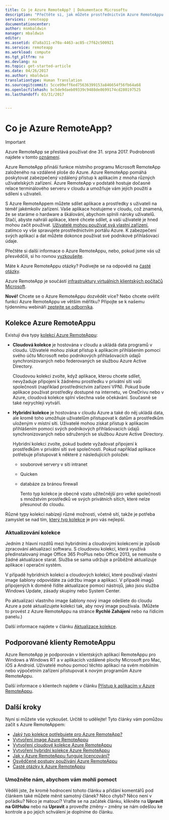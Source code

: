 ```yaml
---
title: Co je Azure RemoteApp? | Dokumentace Microsoftu
description: "Přečtěte si, jak můžete prostřednictvím Azure RemoteAppu sdílet aplikace a prostředky se všemi zařízeními."
services: remoteapp
documentationcenter: 
author: msmbaldwin
manager: mbaldwin
editor: 
ms.assetid: d7a8a311-e70a-4463-ac85-c7f62c500921
ms.service: remoteapp
ms.workload: compute
ms.tgt_pltfrm: na
ms.devlang: na
ms.topic: get-started-article
ms.date: 04/26/2017
ms.author: mbaldwin
translationtype: Human Translation
ms.sourcegitcommit: 5cce99eff6ed75636399153a846654f56fb64a68
ms.openlocfilehash: bc5de9daeb09339c9488de8699174cd280197525
ms.lasthandoff: 03/31/2017


---
```

# <a name="what-is-azure-remoteapp"></a>Co je Azure RemoteApp?
> [!IMPORTANT]
> Azure RemoteApp se přestává používat dne 31. srpna 2017. Podrobnosti najdete v tomto [oznámení](https://go.microsoft.com/fwlink/?linkid=821148).
> 
> 

Azure RemoteApp přináší funkce místního programu Microsoft RemoteApp založeného na vzdálené ploše do Azure. Azure RemoteApp pomáhá poskytovat zabezpečený vzdálený přístup k aplikacím z mnoha různých uživatelských zařízení. Azure RemoteApp v podstatě hostuje dočasné relace terminálového serveru v cloudu a umožňuje vám jejich použití a sdílení s uživateli.

S Azure RemoteAppem můžete sdílet aplikace a prostředky s uživateli na téměř jakémkoliv zařízení. Vaše aplikace hostujeme v cloudu, což znamená, že se staráme o hardware a škálování, abychom splnili nároky uživatelů. Stačí, abyste nahráli aplikace, které chcete sdílet, a vaši uživatelé je hned mohou začít používat. [Uživatelé mohou používat svá vlastní zařízení](remoteapp-clients.md), zatímco vy vše spravujete prostřednictvím portálu Azure. K zabezpečení svých aplikací a dat můžete dokonce používat své podnikové přihlašovací údaje.

Přečtěte si další informace o Azure RemoteAppu, nebo, pokud jsme vás už přesvědčili, si ho rovnou [vyzkoušejte](https://azure.microsoft.com/services/remoteapp/).

Máte k Azure RemoteAppu otázky? Podívejte se na odpovědi na [časté otázky](remoteapp-faq.md).

Azure RemoteApp je součástí [infrastruktury virtuálních klientských počítačů Microsoft](http://www.microsoft.com/server-cloud/products/virtual-desktop-infrastructure/explore.aspx).

**Nové!** Chcete se o Azure RemoteAppu dozvědět více? Nebo chcete ověřit funkci Azure RemoteAppu ve větším měřítku? Připojte se k našemu týdennímu webináři [zeptejte se odborníka](https://azureinfo.microsoft.com/AzureRemoteAppAskTheExperts-Registration-Page.html?ls=Website).

## <a name="azure-remoteapp-collections"></a>Kolekce Azure RemoteAppu
Existují dva typy [kolekcí Azure RemoteAppu](remoteapp-collections.md):

* **Cloudová kolekce** je hostována v cloudu a ukládá data programů v cloudu. Uživatelé mohou získat přístup k aplikacím přihlášením pomocí svého účtu Microsoft nebo podnikových přihlašovacích údajů synchronizovaných nebo federovaných se službou Azure Active Directory.
  
    Cloudovou kolekci zvolte, když aplikace, kterou chcete sdílet, nevyžaduje připojení k žádnému prostředku v privátní síti vaší společnosti (například prostřednictvím zařízení VPN). Pokud bude aplikace používat prostředky dostupné na internetu, ve OneDrivu nebo v Azure, cloudová kolekce splní všechna vaše očekávání. Současně se také nejrychleji vytváří.
* **Hybridní kolekce** je hostována v cloudu Azure a také do něj ukládá data, ale kromě toho umožňuje uživatelům přistupovat k datům a prostředkům uloženým v místní síti. Uživatelé mohou získat přístup k aplikacím přihlášením pomocí svých podnikových přihlašovacích údajů synchronizovaných nebo sdružených se službou Azure Active Directory.
  
    Hybridní kolekci zvolte, pokud budete vyžadovat připojení k prostředkům v privátní síti své společnosti. Pokud například aplikace potřebuje přistupovat k některé z následujících položek:
  
  * souborové servery v síti intranet
  * Quicken
  * databáze za bránou firewall
    
    Tento typ kolekce je obecně vzato užitečnější pro velké společnosti s množstvím prostředků ve svých privátních sítích, které nelze přesunout do cloudu.

Různé typy kolekcí nabízejí různé možnosti, včetně sítí, takže je potřeba zamyslet se nad tím, [který typ kolekce](remoteapp-collections.md) je pro vás nejlepší. 

### <a name="updating-your-collection"></a>Aktualizování kolekce
Jedním z hlavní rozdílů mezi hybridními a cloudovými kolekcemi je způsob zpracování aktualizací softwaru. S cloudovou kolekcí, která využívá předinstalovaný image Office 365 ProPlus nebo Office 2013, se nemusíte o žádné aktualizace starat. Služba se sama udržuje a průběžně aktualizuje aplikace i operační systém.

V případě hybridních kolekcí a cloudových kolekcí, které používají vlastní image šablony odpovídáte za údržbu image a aplikací. V případě imagů připojených k doméně řídíte aktualizace pomocí nástrojů, jako jsou služba Windows Update, zásady skupiny nebo System Center.

Po aktualizaci vlastního image šablony nový image odešlete do cloudu Azure a poté aktualizujete kolekci tak, aby nový image používala. (Můžete to provést z Azure RemoteAppu na stránce **Rychlé Zahájení** nebo na řídicím panelu.)

Další informace najdete v článku [Aktualizace kolekce](remoteapp-update.md).

## <a name="supported-remoteapp-clients"></a>Podporované klienty RemoteAppu
Azure RemoteApp je podporován v klientských aplikací RemoteAppu pro Windows a Windows RT a v aplikacích vzdálené plochy Microsoft pro Mac, iOS a Android. Uživatelé mohou pomocí těchto aplikací na svém mobilním nebo výpočetním zařízení přistupovat k novým programům Azure RemoteAppu.

Další informace o klientech najdete v článku [Přístup k aplikacím v Azure RemoteAppu](remoteapp-clients.md).

## <a name="next-steps"></a>Další kroky
Nyní si můžete vše vyzkoušet. Určitě to udělejte! Tyto články vám pomůžou začít s Azure RemoteAppem:

* [Jaký typ kolekce potřebujete pro Azure RemoteApp?](remoteapp-collections.md)
* [Vytvoření image Azure RemoteAppu](remoteapp-imageoptions.md)
* [Vytvoření cloudové kolekce Azure RemoteAppu](remoteapp-create-cloud-deployment.md)
* [Vytvoření hybridní kolekce Azure RemoteAppu](remoteapp-create-hybrid-deployment.md)
* [Jak v Azure RemoteAppu funguje licencování?](remoteapp-licensing.md)
* [Osvědčené postupy používání Azure RemoteAppu](remoteapp-bestpractices.md)
* [Časté otázky k Azure RemoteAppu](remoteapp-faq.md)

### <a name="help-us-help-you"></a>Umožněte nám, abychom vám mohli pomoct
Věděli jste, že kromě hodnocení tohoto článku a přidání komentářů pod článkem také můžete měnit samotný článek? Něco chybí? Něco není v pořádku? Něco je matoucí? Vraťte se na začátek článku, klikněte na **Upravit na GitHubu** nebo na **Upravit** a proveďte změny – změny se nám odešlou ke kontrole a po jejich schválení je doplníme do článku.


